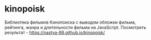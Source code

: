 # kinopoisk
Библиотека фильмов Кинопоиска с выводом обложки фильма, рейтинга, жанра и длительности фильма на JavaScript.
Посмотреть результат - https://nastya-88.github.io/kinopoisk/
